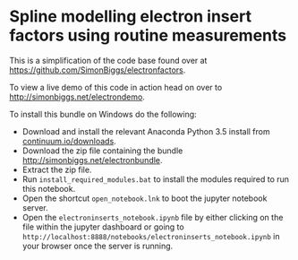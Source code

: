 # Spline modelling electron insert factors using routine measurements

This is a simplification of the code base found over at https://github.com/SimonBiggs/electronfactors.

To view a live demo of this code in action head on over to http://simonbiggs.net/electrondemo.

To install this bundle on Windows do the following:

 * Download and install the relevant Anaconda Python 3.5 install from [continuum.io/downloads](https://www.continuum.io/downloads).
 * Download the zip file containing the bundle http://simonbiggs.net/electronbundle.
 * Extract the zip file.
 * Run `install_required_modules.bat` to install the modules required to run this notebook.
 * Open the shortcut `open_notebook.lnk` to boot the jupyter notebook server.
 * Open the `electroninserts_notebook.ipynb` file by either clicking on the file within the jupyter dashboard or going to `http://localhost:8888/notebooks/electroninserts_notebook.ipynb` in your browser once the server is running.
